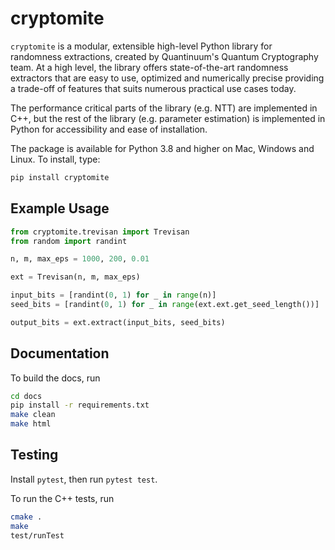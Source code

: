 # cryptomite

`cryptomite` is a modular, extensible high-level Python library 
for randomness extractions, created by Quantinuum's Quantum Cryptography team. 
At a high level, the library offers state-of-the-art randomness extractors that are easy to use, optimized and numerically precise
providing a trade-off of features that suits numerous practical use cases today.

The performance critical parts of the library (e.g. NTT) are implemented in C++, but the rest of the
library (e.g. parameter estimation) is implemented in Python for accessibility and ease of installation.

The package is available for Python 3.8 and higher on Mac, Windows and Linux. To install, type:

```bash 
pip install cryptomite
```



## Example Usage

```python
from cryptomite.trevisan import Trevisan
from random import randint

n, m, max_eps = 1000, 200, 0.01

ext = Trevisan(n, m, max_eps)

input_bits = [randint(0, 1) for _ in range(n)]
seed_bits = [randint(0, 1) for _ in range(ext.ext.get_seed_length())]

output_bits = ext.extract(input_bits, seed_bits)
```

## Documentation

To build the docs, run

```bash
cd docs
pip install -r requirements.txt
make clean
make html
```

## Testing

Install `pytest`, then run `pytest test`.

To run the C++ tests, run

```bash
cmake .
make
test/runTest
```
